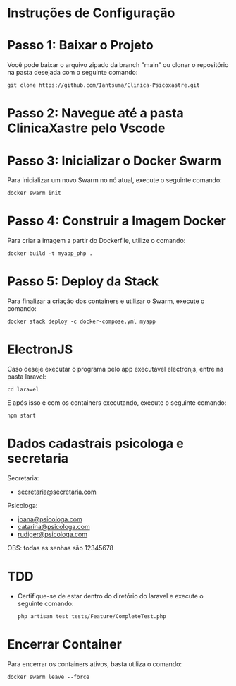 # Instruções de Configuração
# Passo 1: Baixar o Projeto
Você pode baixar o arquivo zipado da branch "main" ou clonar o repositório na pasta desejada com o seguinte comando:
```
git clone https://github.com/Iantsuma/Clinica-Psicoxastre.git
```
# Passo 2: Navegue até a pasta ClinicaXastre pelo Vscode

# Passo 3: Inicializar o Docker Swarm
Para inicializar um novo Swarm no nó atual, execute o seguinte comando:
```
docker swarm init
```
# Passo 4: Construir a Imagem Docker
Para criar a imagem a partir do Dockerfile, utilize o comando:
```
docker build -t myapp_php .
```
# Passo 5: Deploy da Stack
Para finalizar a criação dos containers e utilizar o Swarm, execute o comando:
```
docker stack deploy -c docker-compose.yml myapp
```

# ElectronJS
Caso deseje executar o programa pelo app executável electronjs, entre na pasta laravel:
```
cd laravel
```
  
E após isso e com os containers executando, execute o seguinte comando:
```
npm start
```

# Dados cadastrais psicologa e secretaria
Secretaria:
- secretaria@secretaria.com
  
Psicologa:
- joana@psicologa.com
- catarina@psicologa.com
- rudiger@psicologa.com
  
OBS: todas as senhas são 12345678
# TDD
- Certifique-se de estar dentro do diretório do laravel e execute o seguinte comando:
  ```
  php artisan test tests/Feature/CompleteTest.php
  ```

# Encerrar Container
Para encerrar os containers ativos, basta utiliza o comando:
```
docker swarm leave --force
```



